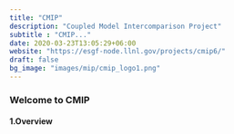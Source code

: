 ```yaml
---
title: "CMIP"
description: "Coupled Model Intercomparison Project"
subtitle : "CMIP..."
date: 2020-03-23T13:05:29+06:00
website: "https://esgf-node.llnl.gov/projects/cmip6/"
draft: false
bg_image: "images/mip/cmip_logo1.png"
---
```


### Welcome to CMIP


#### 1.Overview
